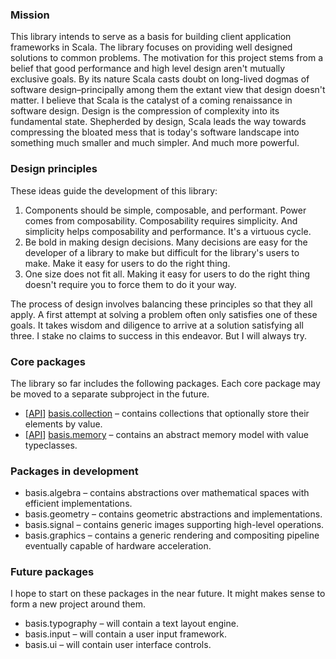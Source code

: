 ### Mission

This library intends to serve as a basis for building client application frameworks in Scala. The library focuses on providing well designed solutions to common problems. The motivation for this project stems from a belief that good performance and high level design aren't mutually exclusive goals. By its nature Scala casts doubt on long-lived dogmas of software design–principally among them the extant view that design doesn't matter. I believe that Scala is the catalyst of a coming renaissance in software design. Design is the compression of complexity into its fundamental state. Shepherded by design, Scala leads the way towards compressing the bloated mess that is today's software landscape into something much smaller and much simpler. And much more powerful.

### Design principles

These ideas guide the development of this library:

1. Components should be simple, composable, and performant. Power comes from composability. Composability requires simplicity. And simplicity helps composability and performance. It's a virtuous cycle.
2. Be bold in making design decisions. Many decisions are easy for the developer of a library to make but difficult for the library's users to make. Make it easy for users to do the right thing.
3. One size does not fit all. Making it easy for users to do the right thing doesn't require you to force them to do it your way.

The process of design involves balancing these principles so that they all apply. A first attempt at solving a problem often only satisfies one of these goals. It takes wisdom and diligence to arrive at a solution satisfying all three. I stake no claims to success in this endeavor. But I will always try.

### Core packages

The library so far includes the following packages. Each core package may be moved to a separate subproject in the future.

- \[[API](http://scalabasis.github.com/latest/api/#basis.collection.package)\] [basis.collection](https://github.com/scalabasis/basis/wiki/basis.collection) – contains collections that optionally store their elements by value.
- \[[API](http://scalabasis.github.com/latest/api/#basis.memory.package)\] [basis.memory](https://github.com/scalabasis/basis/wiki/basis.memory) – contains an abstract memory model with value typeclasses.

### Packages in development

- basis.algebra – contains abstractions over mathematical spaces with efficient implementations.
- basis.geometry – contains geometric abstractions and implementations.
- basis.signal – contains generic images supporting high-level operations.
- basis.graphics – contains a generic rendering and compositing pipeline eventually capable of hardware acceleration.

### Future packages

I hope to start on these packages in the near future. It might makes sense to form a new project around them.

- basis.typography – will contain a text layout engine.
- basis.input – will contain a user input framework.
- basis.ui – will contain user interface controls.

